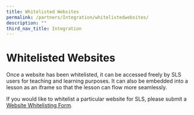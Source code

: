 ```yaml
---
title: Whitelisted Websites
permalink: /partners/Integration/whitelistedwebsites/
description: ""
third_nav_title: Integration
---
```

Whitelisted Websites
====================

 Once a website has been whitelisted, it can be accessed freely by SLS users for teaching and learning purposes. It can also be embedded into a lesson as an iframe so that the lesson can flow more seamlessly.

    
If you would like to whitelist a particular website for SLS, please submit a [Website Whitelisting Form](https://go.gov.sg/sls-whitelist-form).

          